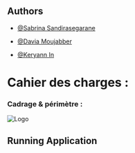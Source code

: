 ## Authors


- [@Sabrina Sandirasegarane](https://github.com/sabrinasandi)

- [@Davia Moujabber](https://github.com/Moujabber)

- [@Keryann In](https://github.com/Sayanox)


# Cahier des charges : 

### Cadrage & périmètre :


![Logo](https://u-paris.fr/wp-content/uploads/2022/03/Universite_Paris-Cite-logo.jpeg)

## Running Application

